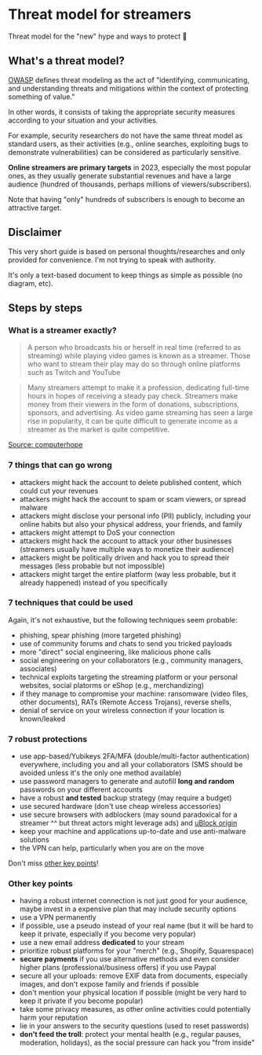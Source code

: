 #  Threat model for streamers

Threat model for the "new" hype and ways to protect 🧢

## What's a threat model?

[OWASP](https://owasp.org/www-community/Threat_Modeling) defines threat modeling as the act of "identifying, communicating, and understanding threats and mitigations within the context of protecting something of value."

In other words, it consists of taking the appropriate security measures according to your situation and your activities.

For example, security researchers do not have the same threat model as standard users, as their activities (e.g., online searches, exploiting bugs to demonstrate vulnerabilities) can be considered as particularly sensitive.

**Online streamers are primary targets** in 2023, especially the most popular ones, as they usually generate substantial revenues and have a large audience (hundred of thousands, perhaps millions of viewers/subscribers).

Note that having "only" hundreds of subscribers is enough to become an attractive target.

## Disclaimer

This very short guide is based on personal thoughts/researches and only provided for convenience. I'm not trying to speak with authority.

It's only a text-based document to keep things as simple as possible (no diagram, etc).

## Steps by steps

### What is a streamer exactly?

> A person who broadcasts his or herself in real time (referred to as streaming) while playing video games is known as a streamer. Those who want to stream their play may do so through online platforms such as Twitch and YouTube

> Many streamers attempt to make it a profession, dedicating full-time hours in hopes of receiving a steady pay check. Streamers make money from their viewers in the form of donations, subscriptions, sponsors, and advertising. As video game streaming has seen a large rise in popularity, it can be quite difficult to generate income as a streamer as the market is quite competitive.

[Source: computerhope](https://www.computerhope.com/jargon/s/streamer.htm)

### 7 things that can go wrong

* attackers might hack the account to delete published content, which could cut your revenues
* attackers might hack the account to spam or scam viewers, or spread malware
* attackers might disclose your personal info (PII) publicly, including your online habits but also your physical address, your friends, and family
* attackers might attempt to DoS your connection
* attackers might hack the account to attack your other businesses (streamers usually have multiple ways to monetize their audience)
* attackers might be politically driven and hack you to spread their messages (less probable but not impossible)
* attackers might target the entire platform (way less probable, but it already happened) instead of you specifically

### 7 techniques that could be used

Again, it's not exhaustive, but the following techniques seem probable:

* phishing, spear phishing (more targeted phishing)
* use of community forums and chats to send you tricked payloads
* more "direct" social engineering, like malicious phone calls
* social engineering on your collaborators (e.g., community managers, associates) 
* technical exploits targeting the streaming platform or your personal websites, social platorms or eShop (e.g., merchandizing)
* if they manage to compromise your machine: ransomware (video files, other documents), RATs (Remote Access Trojans), reverse shells, 
* denial of service on your wireless connection if your location is known/leaked

### 7 robust protections

* use app-based/Yubikeys 2FA/MFA (double/multi-factor authentication) everywhere, including you and all your collaborators (SMS should be avoided unless it's the only one method available)
* use password managers to generate and autofill **long and random** passwords on your different accounts
* have a robust **and tested** backup strategy (may require a budget)
* use secured hardware (don't use cheap wireless accessories)
* use secure browsers with adblockers (may sound paradoxical for a streamer ^^ but threat actors might leverage ads) and [uBlock origin](https://ublockorigin.com/)
* keep your machine and applications up-to-date and use anti-malware solutions
* the VPN can help, particularly when you are on the move

Don't miss [other key points](#other-key-points)!

### Other key points

* having a robust internet connection is not just good for your audience, maybe invest in a expensive plan that may include security options
* use a VPN permanently
* if possible, use a pseudo instead of your real name (but it will be hard to keep it private, especially if you become very popular)
* use a new email address **dedicated** to your stream
* prioritize robust platforms for your "merch" (e.g., Shopify, Squarespace)
* **secure payments** if you use alternative methods and even consider higher plans (professional/business offers) if you use Paypal
* secure all your uploads: remove EXIF data from documents, especially images, and don't expose family and friends if possible
* don't mention your physical location if possible (might be very hard to keep it private if you become popular)
* take some privacy measures, as other online activities could potentially harm your reputation
* lie in your answers to the security questions (used to reset passwords)
* **don't feed the troll**: protect your mental health (e.g., regular pauses, moderation, holidays), as the social pressure can hack you "from inside"
